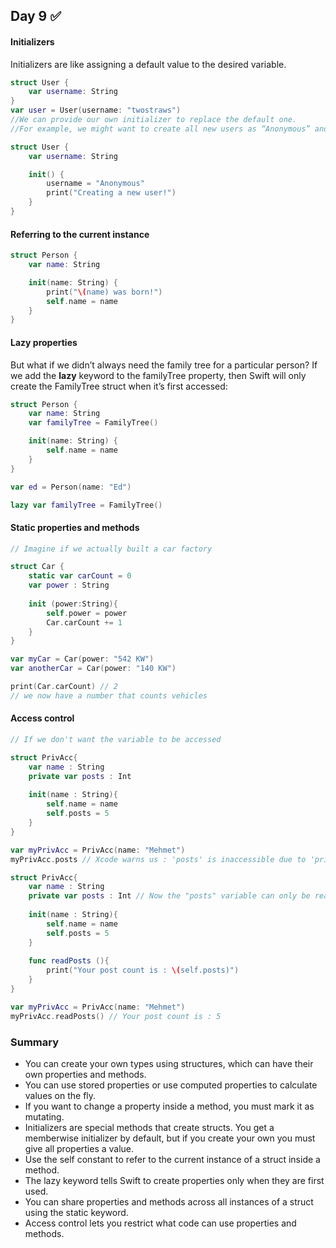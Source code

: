 ## Day 9 :white_check_mark:
#### Initializers
Initializers are like assigning a default value to the desired variable.
```swift
struct User {
    var username: String
}
var user = User(username: "twostraws")
//We can provide our own initializer to replace the default one.
//For example, we might want to create all new users as “Anonymous” and print a message, like this:

struct User {
    var username: String

    init() {
        username = "Anonymous"
        print("Creating a new user!")
    }
}
```
#### Referring to the current instance
```swift
struct Person {
    var name: String

    init(name: String) {
        print("\(name) was born!")
        self.name = name
    }
}
```
#### Lazy properties
But what if we didn’t always need the family tree for a particular person? If we add the <b>lazy</b> keyword to the familyTree property, 
then Swift will only create the FamilyTree struct when it’s first accessed:
```swift
struct Person {
    var name: String
    var familyTree = FamilyTree()

    init(name: String) {
        self.name = name
    }
}

var ed = Person(name: "Ed")

lazy var familyTree = FamilyTree()
```
#### Static properties and methods
```swift
// Imagine if we actually built a car factory

struct Car {
    static var carCount = 0
    var power : String
    
    init (power:String){
        self.power = power
        Car.carCount += 1
    }
}

var myCar = Car(power: "542 KW")
var anotherCar = Car(power: "140 KW")

print(Car.carCount) // 2
// we now have a number that counts vehicles
```
#### Access control
```swift
// If we don't want the variable to be accessed

struct PrivAcc{
    var name : String
    private var posts : Int
    
    init(name : String){
        self.name = name
        self.posts = 5
    }
}

var myPrivAcc = PrivAcc(name: "Mehmet")
myPrivAcc.posts // Xcode warns us : 'posts' is inaccessible due to 'private' protection lev
```
```swift
struct PrivAcc{
    var name : String
    private var posts : Int // Now the "posts" variable can only be read within this structure.
    
    init(name : String){
        self.name = name
        self.posts = 5
    }
    
    func readPosts (){
        print("Your post count is : \(self.posts)")
    }
}

var myPrivAcc = PrivAcc(name: "Mehmet")
myPrivAcc.readPosts() // Your post count is : 5
```
### Summary
* You can create your own types using structures, which can have their own properties and methods.
* You can use stored properties or use computed properties to calculate values on the fly.
* If you want to change a property inside a method, you must mark it as mutating.
* Initializers are special methods that create structs. You get a memberwise initializer by default, but if you create your own you must give all properties a value.
* Use the self constant to refer to the current instance of a struct inside a method.
* The lazy keyword tells Swift to create properties only when they are first used.
* You can share properties and methods across all instances of a struct using the static keyword.
* Access control lets you restrict what code can use properties and methods.





